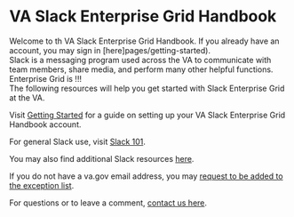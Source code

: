 # VA Slack Enterprise Grid Handbook

Welcome to th  VA Slack Enterprise Grid Handbook. If you already have an account, you may sign in [here]pages/getting-started).  
Slack is a messaging program used across the VA to communicate with team members, share media, and perform many other helpful functions.  
Enterprise Grid is !!!  
The following resources will help you get started with Slack Enterprise Grid at the VA.  

Visit [Getting Started](pages/getting-started) for a guide on setting up your VA Slack Enterprise Grid Handbook account.

For general Slack use, visit [Slack 101](pages/slack-101).

You may also find additional Slack resources [here](pages/resources).

If you do not have a va.gov email address, you may [request to be added to the exception list](pages/exception).

For questions or to leave a comment, [contact us here](pages/contact).
